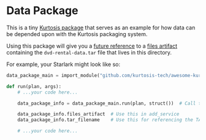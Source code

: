 Data Package
===========
This is a tiny [Kurtosis package](https://docs.kurtosis.com/concepts-reference/packages) that serves as an example for how data can be depended upon with the Kurtosis packaging system.

Using this package will give you a [future reference](https://docs.kurtosis.com/concepts-reference/future-references) to a [files artifact](https://docs.kurtosis.com/concepts-reference/files-artifacts) containing the `dvd-rental-data.tar` file that lives in this directory.

For example, your Starlark might look like so:

```python
data_package_main = import_module("github.com/kurtosis-tech/awesome-kurtosis/data-package/main.star")

def run(plan, args):
    # ...your code here...

    data_package_info = data_package_main.run(plan, struct())  # Call to this package's main

    data_package_info.files_artifact  # Use this in add_service
    data_package_info.tar_filename    # Use this for referencing the TAR inside the files artifact

    # ...your code here...
```

